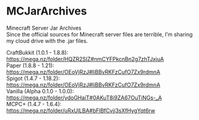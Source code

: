# MCJarArchives
Minecraft Server Jar Archives <br>
Since the official sources for Minecraft server files are terrible, I’m sharing my cloud drive with the .jar files.

CraftBukkit (1.0.1 - 1.8.8): https://mega.nz/folder/HQZR2SIZ#nmCYFPkcnBn2g7zhTJxjuA <br>
Paper (1.8.8 - 1.21): https://mega.nz/folder/OEoVjRzJ#liBBvRKFzCufO7Zx9rdmnA <br>
Spigot (1.4.7 - 1.18.2): https://mega.nz/folder/OEoVjRzJ#liBBvRKFzCufO7Zx9rdmnA <br>
Vanilla (Alpha 0.1.0 - 1.0.0): https://mega.nz/folder/ydoGHaiT#0AKuT8i9ZA67OuTiNGs-_A <br>
MCPC+ (1.4.7 - 1.6.4): https://mega.nz/folder/uRxUlLBA#bFlBfCvjj3sXfHygYqt6rw <br>
